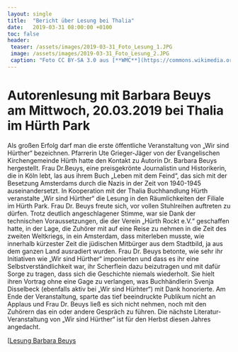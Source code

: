 ```yaml
---
layout: single
title:  "Bericht über Lesung bei Thalia"
date:   2019-03-31 08:00:00 +0100
toc: false
header:
 teaser: /assets/images/2019-03-31_Foto_Lesung_1.JPG
 image: /assets/images/2019-03-31_Foto_Lesung_2.JPG
 caption: "Foto CC BY-SA 3.0 aus [**WMC**](https://commons.wikimedia.org/wiki/Book#/media/File:Old_book_bindings.jpg)"
---
```

# Autorenlesung mit Barbara Beuys am Mittwoch, 20.03.2019 bei Thalia im Hürth Park

Als großen Erfolg darf man die erste öffentliche Veranstaltung von „Wir sind Hürther“
bezeichnen. Pfarrerin Ute Grieger-Jäger von der Evangelischen Kirchengemeinde
Hürth hatte den Kontakt zu Autorin Dr. Barbara Beuys hergestellt.
Frau Dr.Beuys, eine preisgekrönte Journalistin und Historikerin, die in Köln lebt, las
aus ihrem Buch „Leben mit dem Feind“, das sich mit der Besetzung Amsterdams
durch die Nazis in der Zeit von 1940-1945 auseinandersetzt. In Kooperation mit der
Thalia Buchhandlung Hürth veranstalte „Wir sind Hürther“ die Lesung in den
Räumlichkeiten der Filiale im Hürth Park. Frau Dr. Beuys freute sich, vor vollen
Stuhlreihen auftreten zu dürfen. Trotz deutlich angeschlagener Stimme, war sie
Dank der technischen Voraussetzungen, die der Verein „Hürth Rockt e.V.“
geschaffen hatte, in der Lage, die Zuhörer mit auf eine Reise zu nehmen in die Zeit
des zweiten Weltkriegs, in ein Amsterdam, dass miterleben musste, wie innerhalb
kürzester Zeit die jüdischen Mitbürger aus dem Stadtbild, ja aus dem ganzen Land
ausradiert wurden.
Frau Dr. Beuys betonte, wie sehr ihr Initiativen wie „Wir sind Hürther“ imponierten
und dass es ihr eine Selbstverständlichkeit war, ihr Scherflein dazu beizutragen und
mit dafür Sorge zu tragen, dass sich die Geschichte niemals wiederholt. Sie hielt
ihren Vortrag ohne eine Gage zu verlangen, was Buchhändlerin Svenja Disselbeck
(ebenfalls aktiv bei „Wir sind Hürhter“) mit Dank honorierte.
Am Ende der Veranstaltung, sparte das tief beeindruckte Publikum nicht an Applaus
und Frau Dr. Beuys ließ es sich nicht nehmen, noch mit den Zuhörern das ein oder
andere Gespräch zu führen.
Die nächste Literatur-Veranstaltung von „Wir sind Hürther“ ist für den Herbst diesen
Jahres angedacht.

[[Lesung Barbara Beuys](/assets/images/2019-03-31_Foto_Lesung_2.jpg)









